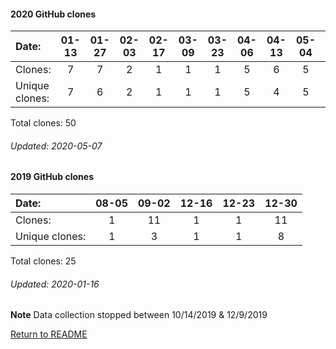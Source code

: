 #### 2020 GitHub clones
Date:      |       01-13   |       01-27   |       02-03   |       02-17   |       03-09  |  03-23  |  04-06  |  04-13  |  05-04  |  06-01  |  07-13
|:---      |:---:  |:---:  |:---:  |:---:  |:---:  |:---:  |:---:  |:---:  |:---:  |:---:  |:---:
Clones:    |      7       |       7       |       2       |       1       |       1      |  1      |  5      |  6      |  5      |  2      |  1
Unique   clones:  |       7       |       6       |       2       |       1       |      1  |      1  |      5  |      4  |      5  |      1  |      1

Total clones: 50

###### Updated: 2020-05-07

#### 2019 GitHub clones
Date:    |        08-05   |       09-02   |  12-16  |  12-23  |  12-30
|:---    |:---:   |:---:  |:---:  |:---:  |:---:
Clones:  |        1       |       11      |  1      |  1  |  11
Unique   clones:  |       1       |       3  |      1  |      1  |      8

Total clones: 25
###### Updated: 2020-01-16
**Note**  Data collection stopped between 10/14/2019 & 12/9/2019

[Return to README](https://github.com/BradleyA/dmonitor#dmonitor)
